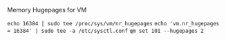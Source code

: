 Memory Hugepages for VM

`echo 16384 | sudo tee /proc/sys/vm/nr_hugepages`
`echo 'vm.nr_hugepages = 16384' | sudo tee -a /etc/sysctl.conf`
`qm set 101 --hugepages 2`